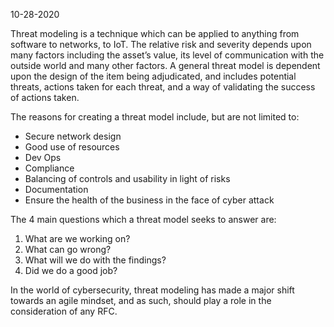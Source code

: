 10-28-2020

Threat modeling is a technique which can be applied to anything from software to networks, to IoT. The relative risk and severity depends upon many factors including the asset’s value, its level of communication with the outside world and many other factors. A general threat model is dependent upon the design of the item being adjudicated, and includes potential threats, actions taken for each threat, and a way of validating the success of actions taken.

The reasons for creating a threat model include, but are not limited to:
- Secure network design
- Good use of resources
- Dev Ops
- Compliance
- Balancing of controls and usability in light of risks
- Documentation
- Ensure the health of the business in the face of cyber attack

The 4 main questions which a threat model seeks to answer are:
1. What are we working on?
2. What can go wrong?
3. What will we do with the findings?
4. Did we do a good job?

In the world of cybersecurity, threat modeling has made a major shift towards an agile mindset, and as such, should play a role in the consideration of any RFC.
